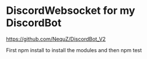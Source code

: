 # DiscordWebsocket for my DiscordBot
  https://github.com/NequZ/DiscordBot_V2


First npm install to install the modules and then npm test

